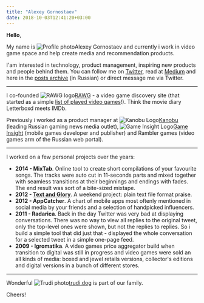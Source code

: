 ```yaml
---
title: "Alexey Gornostaev"
date: 2018-10-03T12:41:20+03:00
---
```


__Hello__,

My name is ![Profile photo](/img/profile-photo-small.jpg)Alexey Gornostaev and currently i work in video game space and help create media and recommendation products. 

I'am interested in technology, product management, inspiring new products and people behind them. You can follow me on [Twitter](https://twitter.com/#!/accujazz), read at [Medium](https://medium.com/@accujazz) and here in the [posts archive](/posts) (in Russian) or direct message me via Twitter.

<!-- My first computer was a [Macintosh SE/30](https://en.wikipedia.org/wiki/Macintosh_SE/30). I’am still a Mac user ✊. My love for video games started with [Prince of Persia](https://en.wikipedia.org/wiki/Prince_of_Persia_(1989_video_game)) by Jordan Mechner which i first saw at my parents work. I was amazed and lost playing for hours. -->

---

I co-founded ![RAWG logo](/img/rawg.jpg)[RAWG](https://rawg.io") - a video game discovery site (that started as a simple [list of played video games](/vglibrary)!). Think the movie diary Letterboxd meets IMDb.

Previously i worked as a product manager at ![Kanobu Logo](/img/kanobu_logo.png)[Kanobu](https://kanobu.ru) (leading Russian gaming news media outlet), ![Game Insight Logo](/img/game-insight_logo.svg)[Game Insight](https://game-insight.com) (mobile games developer and publisher) and Rambler games (video games arm of the Russian web portal).

---

I worked on a few personal projects over the years: 

- __2014 - MixTab__. Online tool to create short compilations of your favourite songs. The tracks were auto cut in 11-seconds parts and mixed together with seamless transitions at their beginnings and endings with fades. The end result was sort of a bite-sized mixtape.
- __2012 - [Text and Glory](http://txtglory.com)__. A weekend project: plain text file format praise.
- __2012 - AppCatcher__. A chart of mobile apps most oftenly mentioned in social media by your friends and a selection of handpicked influencers.
- __2011 - Radarica__. Back in the day Twitter was very bad at displaying conversations. There was no way to view all replies to the original tweet, only the top-level ones were shown, but not the replies to replies. So i build a simple tool that did just that - displayed the whole conversation for a selected tweet in a simple one-page feed.
- __2009 - Igromatika__. A video games price aggregator build when transition to digital was still in progress and video games were sold an all kinds of media: boxed and jewel retails versions, collector's editions and digital versions in a bunch of different stores. 

---

Wonderful ![Trudi photo](/img/trudi.jpg)[trudi.dog](http://trudi.dog) is part of our family.

Cheers!
